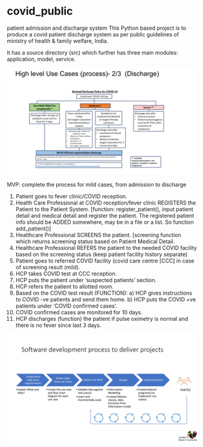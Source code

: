 # covid_public
patient admission and discharge system
This Python based project is to produce a covid patient discharge system as per public guidelines of ministry of health & family welfare, India.

It has a source directory (src) which further has three main modules: application, model, service.

![High level Use Cases - Discharge](https://github.com/neharana4486/covid_public/blob/main/Slide4.JPG?raw=true)


MVP: complete the process for mild cases, from admission to discharge

1. Patient goes to fever clinic/COVID reception. 
2. Health Care Professional at COVID reception/fever clinic REGISTERS the Patient to the Patient System.   [function: register_patient(), input patient detail and medical detail and register the patient. The registered patient info should be ADDED somewhere, may be in a file or a list. So function add_patient()]
3. Healthcare Professional SCREENS the patient. [screening function which returns screening status based on Patient Medical Detail. 
4. Healthcare Professional REFERS the patient to the needed COVID facility based on the screening status (keep patient facility history separate)
5. Patient goes to referred COVID facility (covid care centre [CCC] in case of screening result (mild).
6. HCP takes COVID test at CCC reception.
7. HCP puts the patient under ‘suspected patients’ section.
8. HCP refers the patient to allotted room.
9. Based on the COVID test result (FUNCTION): a) HCP gives instructions to COVID -ve patients and send them home. b) HCP puts the COVID +ve patients under ‘COVID confirmed cases’.
10. COVID confirmed cases are monitored for 10 days.
11. HCP discharges (function) the patient if pulse oximetry is normal and there is no fever since last 3 days.


![Software Development Process](https://github.com/neharana4486/covid_public/blob/main/SD_process.jpg?raw=true)
